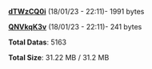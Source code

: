 [**dTWzCQ0i**](/data/dTWzCQ0i.txt) (18/01/23 - 22:11)- 1991 bytes

[**QNVkqK3v**](/data/QNVkqK3v.txt) (18/01/23 - 22:11)- 241 bytes

**Total Datas**: 5163

**Total Size**: 31.22 MB / 31.2 MB